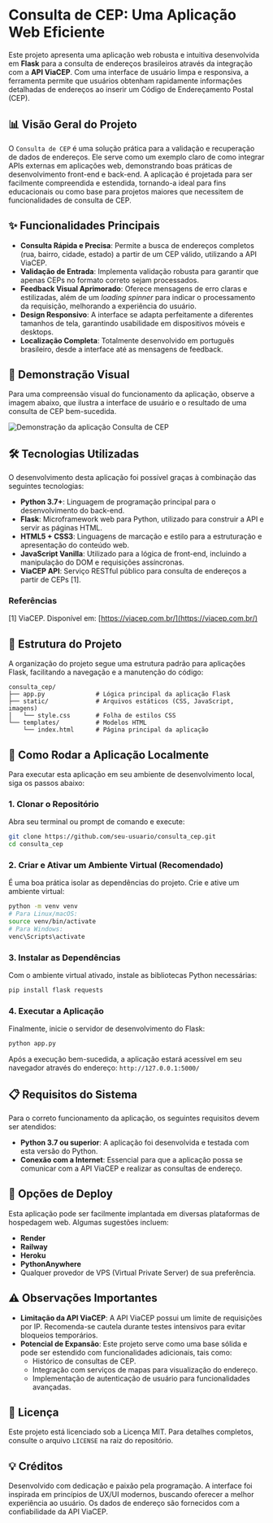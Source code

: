 # Consulta de CEP: Uma Aplicação Web Eficiente

Este projeto apresenta uma aplicação web robusta e intuitiva desenvolvida em **Flask** para a consulta de endereços brasileiros através da integração com a **API ViaCEP**. Com uma interface de usuário limpa e responsiva, a ferramenta permite que usuários obtenham rapidamente informações detalhadas de endereços ao inserir um Código de Endereçamento Postal (CEP).




## 📊 Visão Geral do Projeto

O `Consulta de CEP` é uma solução prática para a validação e recuperação de dados de endereços. Ele serve como um exemplo claro de como integrar APIs externas em aplicações web, demonstrando boas práticas de desenvolvimento front-end e back-end. A aplicação é projetada para ser facilmente compreendida e estendida, tornando-a ideal para fins educacionais ou como base para projetos maiores que necessitem de funcionalidades de consulta de CEP.




## ✨ Funcionalidades Principais

- **Consulta Rápida e Precisa**: Permite a busca de endereços completos (rua, bairro, cidade, estado) a partir de um CEP válido, utilizando a API ViaCEP.
- **Validação de Entrada**: Implementa validação robusta para garantir que apenas CEPs no formato correto sejam processados.
- **Feedback Visual Aprimorado**: Oferece mensagens de erro claras e estilizadas, além de um *loading spinner* para indicar o processamento da requisição, melhorando a experiência do usuário.
- **Design Responsivo**: A interface se adapta perfeitamente a diferentes tamanhos de tela, garantindo usabilidade em dispositivos móveis e desktops.
- **Localização Completa**: Totalmente desenvolvido em português brasileiro, desde a interface até as mensagens de feedback.




## 📸 Demonstração Visual

Para uma compreensão visual do funcionamento da aplicação, observe a imagem abaixo, que ilustra a interface de usuário e o resultado de uma consulta de CEP bem-sucedida.

<img src="https://via.placeholder.com/800x400?text=Consulta+de+CEP+em+Ação" alt="Demonstração da aplicação Consulta de CEP">




## 🛠️ Tecnologias Utilizadas

O desenvolvimento desta aplicação foi possível graças à combinação das seguintes tecnologias:

- **Python 3.7+**: Linguagem de programação principal para o desenvolvimento do back-end.
- **Flask**: Microframework web para Python, utilizado para construir a API e servir as páginas HTML.
- **HTML5 + CSS3**: Linguagens de marcação e estilo para a estruturação e apresentação do conteúdo web.
- **JavaScript Vanilla**: Utilizado para a lógica de front-end, incluindo a manipulação do DOM e requisições assíncronas.
- **ViaCEP API**: Serviço RESTful público para consulta de endereços a partir de CEPs [1].

### Referências

[1] ViaCEP. Disponível em: [https://viacep.com.br/](https://viacep.com.br/)




## 📂 Estrutura do Projeto

A organização do projeto segue uma estrutura padrão para aplicações Flask, facilitando a navegação e a manutenção do código:

```
consulta_cep/
├── app.py              # Lógica principal da aplicação Flask
├── static/             # Arquivos estáticos (CSS, JavaScript, imagens)
│   └── style.css       # Folha de estilos CSS
└── templates/          # Modelos HTML
    └── index.html      # Página principal da aplicação
```




## 🚀 Como Rodar a Aplicação Localmente

Para executar esta aplicação em seu ambiente de desenvolvimento local, siga os passos abaixo:

### 1. Clonar o Repositório

Abra seu terminal ou prompt de comando e execute:

```bash
git clone https://github.com/seu-usuario/consulta_cep.git
cd consulta_cep
```

### 2. Criar e Ativar um Ambiente Virtual (Recomendado)

É uma boa prática isolar as dependências do projeto. Crie e ative um ambiente virtual:

```bash
python -m venv venv
# Para Linux/macOS:
source venv/bin/activate
# Para Windows:
venc\Scripts\activate
```

### 3. Instalar as Dependências

Com o ambiente virtual ativado, instale as bibliotecas Python necessárias:

```bash
pip install flask requests
```

### 4. Executar a Aplicação

Finalmente, inicie o servidor de desenvolvimento do Flask:

```bash
python app.py
```

Após a execução bem-sucedida, a aplicação estará acessível em seu navegador através do endereço: `http://127.0.0.1:5000/`




## 📋 Requisitos do Sistema

Para o correto funcionamento da aplicação, os seguintes requisitos devem ser atendidos:

- **Python 3.7 ou superior**: A aplicação foi desenvolvida e testada com esta versão do Python.
- **Conexão com a Internet**: Essencial para que a aplicação possa se comunicar com a API ViaCEP e realizar as consultas de endereço.




## 🚀 Opções de Deploy

Esta aplicação pode ser facilmente implantada em diversas plataformas de hospedagem web. Algumas sugestões incluem:

- **Render**
- **Railway**
- **Heroku**
- **PythonAnywhere**
- Qualquer provedor de VPS (Virtual Private Server) de sua preferência.




## ⚠️ Observações Importantes

- **Limitação da API ViaCEP**: A API ViaCEP possui um limite de requisições por IP. Recomenda-se cautela durante testes intensivos para evitar bloqueios temporários.
- **Potencial de Expansão**: Este projeto serve como uma base sólida e pode ser estendido com funcionalidades adicionais, tais como:
  - Histórico de consultas de CEP.
  - Integração com serviços de mapas para visualização do endereço.
  - Implementação de autenticação de usuário para funcionalidades avançadas.




## 📄 Licença

Este projeto está licenciado sob a Licença MIT. Para detalhes completos, consulte o arquivo `LICENSE` na raiz do repositório.




## 💡 Créditos

Desenvolvido com dedicação e paixão pela programação. A interface foi inspirada em princípios de UX/UI modernos, buscando oferecer a melhor experiência ao usuário. Os dados de endereço são fornecidos com a confiabilidade da API ViaCEP.




